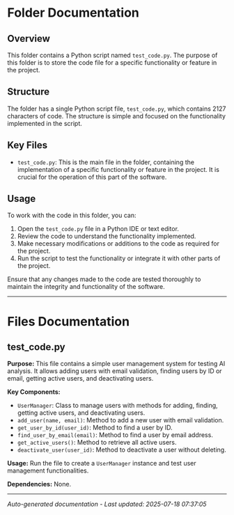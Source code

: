# Folder Documentation

## Overview
This folder contains a Python script named `test_code.py`. The purpose of this folder is to store the code file for a specific functionality or feature in the project.

## Structure
The folder has a single Python script file, `test_code.py`, which contains 2127 characters of code. The structure is simple and focused on the functionality implemented in the script.

## Key Files
- `test_code.py`: This is the main file in the folder, containing the implementation of a specific functionality or feature in the project. It is crucial for the operation of this part of the software.

## Usage
To work with the code in this folder, you can:
1. Open the `test_code.py` file in a Python IDE or text editor.
2. Review the code to understand the functionality implemented.
3. Make necessary modifications or additions to the code as required for the project.
4. Run the script to test the functionality or integrate it with other parts of the project.

Ensure that any changes made to the code are tested thoroughly to maintain the integrity and functionality of the software.

---

# Files Documentation

## test_code.py

**Purpose:** This file contains a simple user management system for testing AI analysis. It allows adding users with email validation, finding users by ID or email, getting active users, and deactivating users.

**Key Components:**
- `UserManager`: Class to manage users with methods for adding, finding, getting active users, and deactivating users.
- `add_user(name, email)`: Method to add a new user with email validation.
- `get_user_by_id(user_id)`: Method to find a user by ID.
- `find_user_by_email(email)`: Method to find a user by email address.
- `get_active_users()`: Method to retrieve all active users.
- `deactivate_user(user_id)`: Method to deactivate a user without deleting.

**Usage:** Run the file to create a `UserManager` instance and test user management functionalities.

**Dependencies:** None.

---
*Auto-generated documentation - Last updated: 2025-07-18 07:37:05*
